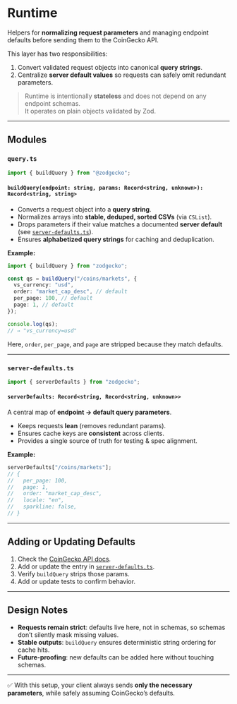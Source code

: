 # Runtime

Helpers for **normalizing request parameters** and managing endpoint defaults before sending them to the CoinGecko API.

This layer has two responsibilities:

1. Convert validated request objects into canonical **query strings**.
2. Centralize **server default values** so requests can safely omit redundant parameters.

> Runtime is intentionally **stateless** and does not depend on any endpoint schemas.  
> It operates on plain objects validated by Zod.

---

## Modules

### `query.ts`

```ts
import { buildQuery } from "@zodgecko";
```

#### `buildQuery(endpoint: string, params: Record<string, unknown>): Record<string, string>`

- Converts a request object into a **query string**.
- Normalizes arrays into **stable, deduped, sorted CSVs** (via `CSList`).
- Drops parameters if their value matches a documented **server default** (see [`server-defaults.ts`](./server-defaults.ts)).
- Ensures **alphabetized query strings** for caching and deduplication.

**Example:**

```ts
import { buildQuery } from "zodgecko";

const qs = buildQuery("/coins/markets", {
  vs_currency: "usd",
  order: "market_cap_desc", // default
  per_page: 100, // default
  page: 1, // default
});

console.log(qs);
// → "vs_currency=usd"
```

Here, `order`, `per_page`, and `page` are stripped because they match defaults.

---

### `server-defaults.ts`

```ts
import { serverDefaults } from "zodgecko";
```

#### `serverDefaults: Record<string, Record<string, unknown>>`

A central map of **endpoint → default query parameters**.

- Keeps requests **lean** (removes redundant params).
- Ensures cache keys are **consistent** across clients.
- Provides a single source of truth for testing & spec alignment.

**Example:**

```ts
serverDefaults["/coins/markets"];
// {
//   per_page: 100,
//   page: 1,
//   order: "market_cap_desc",
//   locale: "en",
//   sparkline: false,
// }
```

---

## Adding or Updating Defaults

1. Check the [CoinGecko API docs](https://www.coingecko.com/api/documentation).
2. Add or update the entry in [`server-defaults.ts`](./server-defaults.ts).
3. Verify `buildQuery` strips those params.
4. Add or update tests to confirm behavior.

---

## Design Notes

- **Requests remain strict**: defaults live here, not in schemas, so schemas don’t silently mask missing values.
- **Stable outputs**: `buildQuery` ensures deterministic string ordering for cache hits.
- **Future-proofing**: new defaults can be added here without touching schemas.

---

✅ With this setup, your client always sends **only the necessary parameters**, while safely assuming CoinGecko’s defaults.
